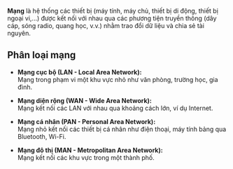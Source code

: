 **Mạng** là hệ thống các thiết bị (máy tính, máy chủ, thiết bị di động, thiết bị ngoại vi,...) được kết nối với nhau qua các phương tiện truyền thông (dây cáp, sóng radio, quang học, v.v.) nhằm trao đổi dữ liệu và chia sẻ tài nguyên.

## **Phân loại mạng**

- **Mạng cục bộ (LAN - Local Area Network):**  
    Mạng trong phạm vi một khu vực nhỏ như văn phòng, trường học, gia đình.
    
- **Mạng diện rộng (WAN - Wide Area Network):**  
    Mạng kết nối các LAN với nhau qua khoảng cách lớn, ví dụ Internet.
    
- **Mạng cá nhân (PAN - Personal Area Network):**  
    Mạng nhỏ kết nối các thiết bị cá nhân như điện thoại, máy tính bảng qua Bluetooth, Wi-Fi.
    
- **Mạng đô thị (MAN - Metropolitan Area Network):**  
    Mạng kết nối các khu vực trong một thành phố.